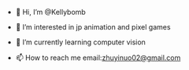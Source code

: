 - 👋 Hi, I’m @Kellybomb
- 👀 I’m interested in jp animation and pixel games
- 🌱 I’m currently learning computer vision

- 📫 How to reach me 
email:zhuyinuo02@gmail.com


